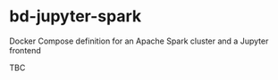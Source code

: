 # bd-jupyter-spark
Docker Compose definition for an Apache Spark cluster and a Jupyter frontend

TBC
